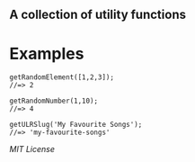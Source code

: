 ## A collection of utility functions

# Examples

```
getRandomElement([1,2,3]);
//=> 2
```

```
getRandomNumber(1,10);
//=> 4
```

```
getULRSlug('My Favourite Songs');
//=> 'my-favourite-songs'
```

_MIT License_